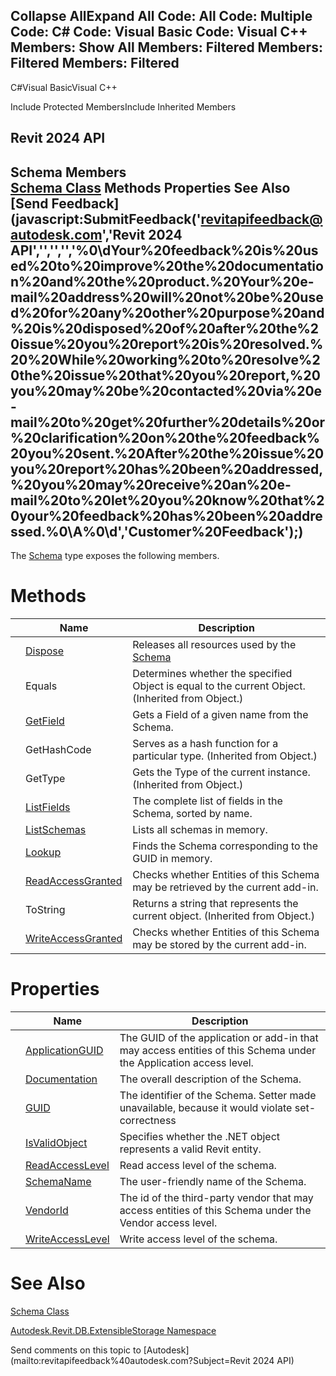 ﻿

Collapse AllExpand All Code: All Code: Multiple Code: C# Code: Visual Basic Code: Visual C++  Members: Show All Members: Filtered Members: Filtered Members: Filtered   
---  
  
C#Visual BasicVisual C++

Include Protected MembersInclude Inherited Members

Revit 2024 API  
---  
Schema Members  
[Schema Class](9817e7db-8367-ea4e-1769-0488f3faa37f.md) Methods Properties See Also [Send Feedback](javascript:SubmitFeedback\('revitapifeedback@autodesk.com','Revit 2024 API','','','','%0\\dYour%20feedback%20is%20used%20to%20improve%20the%20documentation%20and%20the%20product.%20Your%20e-mail%20address%20will%20not%20be%20used%20for%20any%20other%20purpose%20and%20is%20disposed%20of%20after%20the%20issue%20you%20report%20is%20resolved.%20%20While%20working%20to%20resolve%20the%20issue%20that%20you%20report,%20you%20may%20be%20contacted%20via%20e-mail%20to%20get%20further%20details%20or%20clarification%20on%20the%20feedback%20you%20sent.%20After%20the%20issue%20you%20report%20has%20been%20addressed,%20you%20may%20receive%20an%20e-mail%20to%20let%20you%20know%20that%20your%20feedback%20has%20been%20addressed.%0\\A%0\\d','Customer%20Feedback'\);)  
---  
  
The [Schema](9817e7db-8367-ea4e-1769-0488f3faa37f.md) type exposes the following members.

# Methods

|  | Name | Description |
| --- | --- | --- |
|  | [Dispose](4b3e5a04-9723-1121-3be5-fd0e8bab390c.md) | Releases all resources used by the [Schema](9817e7db-8367-ea4e-1769-0488f3faa37f.md) |
|  | Equals | Determines whether the specified Object is equal to the current Object. (Inherited from Object.) |
|  | [GetField](e706cd01-bc50-9a3c-68c1-9bd4507c85e0.md) | Gets a Field of a given name from the Schema. |
|  | GetHashCode | Serves as a hash function for a particular type.  (Inherited from Object.) |
|  | GetType | Gets the Type of the current instance. (Inherited from Object.) |
|  | [ListFields](c1f24aca-c2a6-4a16-0440-2bd8296aa04e.md) | The complete list of fields in the Schema, sorted by name. |
|  | [ListSchemas](0f49289a-ca96-089e-a1c2-6f5bf80e29eb.md) | Lists all schemas in memory. |
|  | [Lookup](a83707a4-8924-cf77-9d8b-71ce10127f24.md) | Finds the Schema corresponding to the GUID in memory. |
|  | [ReadAccessGranted](e691bb52-66a1-96fd-274d-8ae3f30e5c0c.md) | Checks whether Entities of this Schema may be retrieved by the current add-in. |
|  | ToString | Returns a string that represents the current object. (Inherited from Object.) |
|  | [WriteAccessGranted](3f089f69-3a06-cff9-dbc7-a2ed58192f85.md) | Checks whether Entities of this Schema may be stored by the current add-in. |
  
# Properties

|  | Name | Description |
| --- | --- | --- |
|  | [ApplicationGUID](42d848d5-5d83-23ff-f8af-ca48581c7acd.md) | The GUID of the application or add-in that may access entities of this Schema under the Application access level. |
|  | [Documentation](a1d996c8-1ccc-58d1-d708-bd44da7457e6.md) | The overall description of the Schema. |
|  | [GUID](a2aa971a-5270-c35d-74c1-ee8cbec0261b.md) | The identifier of the Schema. Setter made unavailable, because it would violate set-correctness |
|  | [IsValidObject](c4f8e660-70aa-7951-0b7a-6d581b798676.md) | Specifies whether the .NET object represents a valid Revit entity. |
|  | [ReadAccessLevel](784a6bed-58cb-d3e2-84ea-971863f1ae37.md) | Read access level of the schema. |
|  | [SchemaName](50662a69-4395-40c4-8d10-cda8b728cf8e.md) | The user-friendly name of the Schema. |
|  | [VendorId](4c96e65d-07cc-4e85-a176-b2b8c33ba6b2.md) | The id of the third-party vendor that may access entities of this Schema under the Vendor access level. |
|  | [WriteAccessLevel](d03286f0-aa98-d5c3-83e8-fffb245321e5.md) | Write access level of the schema. |
  
# See Also

[Schema Class](9817e7db-8367-ea4e-1769-0488f3faa37f.md)

[Autodesk.Revit.DB.ExtensibleStorage Namespace](79486a74-376c-9555-c873-45d5a750f051.md)

Send comments on this topic to [Autodesk](mailto:revitapifeedback%40autodesk.com?Subject=Revit 2024 API)